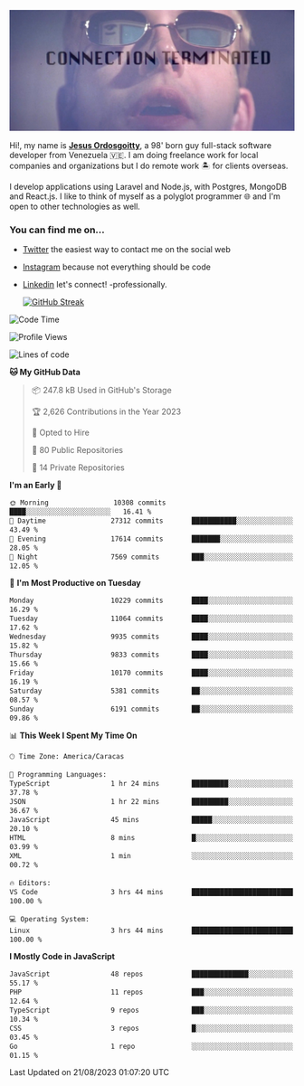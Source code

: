 ![hackers movie reference](./disconnected.jpg)

Hi!, my name is [**Jesus Ordosgoitty**](https://jodaz.xyz), a 98' born guy full-stack software developer from Venezuela 🇻🇪. I am doing freelance work for local companies and organizations but I do remote work 🏝️ for clients overseas. 

I develop applications using Laravel and Node.js, with Postgres, MongoDB and React.js. I like to think of myself as a polyglot programmer 🌐 and I'm open to other technologies as well.

### You can find me on...

- [Twitter](https://twitter.com/jodaz_) the easiest way to contact me on the social web
- [Instagram](https://instagram.com/jodaz_) because not everything should be code
- [Linkedin](https://linkedin.com/in/jodaz) let's connect! -professionally.


    [![GitHub Streak](https://streak-stats.demolab.com?user=jodaz&theme=tokyonight)](https://git.io/streak-stats)

<!--START_SECTION:waka-->
![Code Time](http://img.shields.io/badge/Code%20Time-4%2C147%20hrs%2054%20mins-blue)

![Profile Views](http://img.shields.io/badge/Profile%20Views-0-blue)

![Lines of code](https://img.shields.io/badge/From%20Hello%20World%20I%27ve%20Written-97.4%20million%20lines%20of%20code-blue)

**🐱 My GitHub Data** 

> 📦 247.8 kB Used in GitHub's Storage 
 > 
> 🏆 2,626 Contributions in the Year 2023
 > 
> 💼 Opted to Hire
 > 
> 📜 80 Public Repositories 
 > 
> 🔑 14 Private Repositories 
 > 
**I'm an Early 🐤** 

```text
🌞 Morning                10308 commits       ████░░░░░░░░░░░░░░░░░░░░░   16.41 % 
🌆 Daytime                27312 commits       ███████████░░░░░░░░░░░░░░   43.49 % 
🌃 Evening                17614 commits       ███████░░░░░░░░░░░░░░░░░░   28.05 % 
🌙 Night                  7569 commits        ███░░░░░░░░░░░░░░░░░░░░░░   12.05 % 
```
📅 **I'm Most Productive on Tuesday** 

```text
Monday                   10229 commits       ████░░░░░░░░░░░░░░░░░░░░░   16.29 % 
Tuesday                  11064 commits       ████░░░░░░░░░░░░░░░░░░░░░   17.62 % 
Wednesday                9935 commits        ████░░░░░░░░░░░░░░░░░░░░░   15.82 % 
Thursday                 9833 commits        ████░░░░░░░░░░░░░░░░░░░░░   15.66 % 
Friday                   10170 commits       ████░░░░░░░░░░░░░░░░░░░░░   16.19 % 
Saturday                 5381 commits        ██░░░░░░░░░░░░░░░░░░░░░░░   08.57 % 
Sunday                   6191 commits        ██░░░░░░░░░░░░░░░░░░░░░░░   09.86 % 
```


📊 **This Week I Spent My Time On** 

```text
🕑︎ Time Zone: America/Caracas

💬 Programming Languages: 
TypeScript               1 hr 24 mins        █████████░░░░░░░░░░░░░░░░   37.78 % 
JSON                     1 hr 22 mins        █████████░░░░░░░░░░░░░░░░   36.67 % 
JavaScript               45 mins             █████░░░░░░░░░░░░░░░░░░░░   20.10 % 
HTML                     8 mins              █░░░░░░░░░░░░░░░░░░░░░░░░   03.99 % 
XML                      1 min               ░░░░░░░░░░░░░░░░░░░░░░░░░   00.72 % 

🔥 Editors: 
VS Code                  3 hrs 44 mins       █████████████████████████   100.00 % 

💻 Operating System: 
Linux                    3 hrs 44 mins       █████████████████████████   100.00 % 
```

**I Mostly Code in JavaScript** 

```text
JavaScript               48 repos            ██████████████░░░░░░░░░░░   55.17 % 
PHP                      11 repos            ███░░░░░░░░░░░░░░░░░░░░░░   12.64 % 
TypeScript               9 repos             ███░░░░░░░░░░░░░░░░░░░░░░   10.34 % 
CSS                      3 repos             █░░░░░░░░░░░░░░░░░░░░░░░░   03.45 % 
Go                       1 repo              ░░░░░░░░░░░░░░░░░░░░░░░░░   01.15 % 
```




 Last Updated on 21/08/2023 01:07:20 UTC
<!--END_SECTION:waka-->
